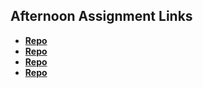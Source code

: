 ## Afternoon Assignment Links

* **[Repo](https://github.com/Q-Mick/<ASSIGNMENT_REPO>)**
* **[Repo](https://github.com/Q-Mick/<ASSIGNMENT_REPO>)**
* **[Repo](https://github.com/Q-Mick/<ASSIGNMENT_REPO>)**
* **[Repo](https://github.com/Q-Mick/<ASSIGNMENT_REPO>)**
